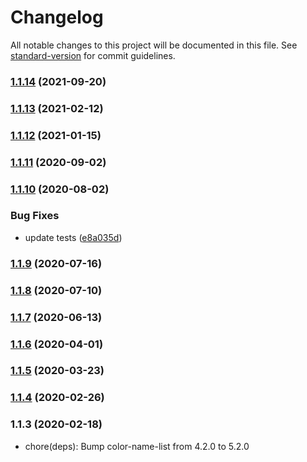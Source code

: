 # Changelog

All notable changes to this project will be documented in this file. See [standard-version](https://github.com/conventional-changelog/standard-version) for commit guidelines.

### [1.1.14](https://github.com/distributedvc/cherangi/compare/v1.1.13...v1.1.14) (2021-09-20)

### [1.1.13](https://github.com/distributedvc/cherangi/compare/v1.1.12...v1.1.13) (2021-02-12)

### [1.1.12](https://github.com/distributedvc/cherangi/compare/v1.1.11...v1.1.12) (2021-01-15)

### [1.1.11](https://github.com/distributedvc/cherangi/compare/v1.1.10...v1.1.11) (2020-09-02)

### [1.1.10](https://github.com/distributedvc/cherangi/compare/v1.1.9...v1.1.10) (2020-08-02)


### Bug Fixes

* update tests ([e8a035d](https://github.com/distributedvc/cherangi/commit/e8a035d4b857bcedb7bd54c14688b4f62fd47982))

### [1.1.9](https://github.com/distributedvc/cherangi/compare/v1.1.8...v1.1.9) (2020-07-16)

### [1.1.8](https://github.com/distributedvc/cherangi/compare/v1.1.7...v1.1.8) (2020-07-10)

### [1.1.7](https://github.com/distributedvc/cherangi/compare/v1.1.6...v1.1.7) (2020-06-13)

### [1.1.6](https://github.com/distributedvc/cherangi/compare/v1.1.5...v1.1.6) (2020-04-01)

### [1.1.5](https://github.com/distributedvc/cherangi/compare/v1.1.4...v1.1.5) (2020-03-23)

### [1.1.4](https://github.com/distributedvc/cherangi/compare/v1.1.2...v1.1.4) (2020-02-26)

### 1.1.3 (2020-02-18)

- chore(deps): Bump color-name-list from 4.2.0 to 5.2.0

